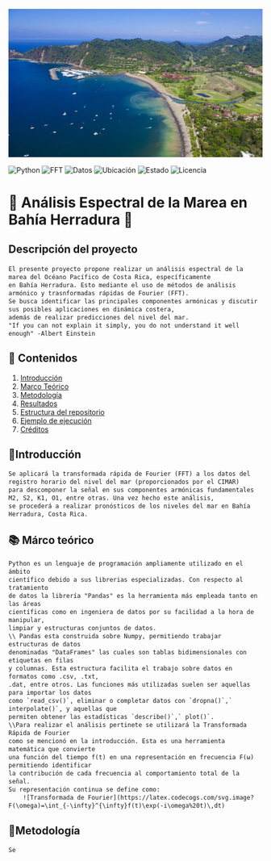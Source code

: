 ![Banner](./herradura_picture.jpg)
 <!-- 🏷️ Badges informativos del proyecto -->
![Python](https://img.shields.io/badge/Python-3.11-blue?logo=python)
![FFT](https://img.shields.io/badge/Análisis-FFT-orange?logo=waveform)
![Datos](https://img.shields.io/badge/Datos-Bahía%20Herradura-00bfa5?logo=databricks)
![Ubicación](https://img.shields.io/badge/País-Costa%20Rica-009688?logo=earth)
![Estado](https://img.shields.io/badge/Estado-En%20Desarrollo-yellow?logo=progress)
![Licencia](https://img.shields.io/badge/Licencia-MIT-green?logo=open-source-initiative)

# 🌊 Análisis Espectral de la Marea en Bahía Herradura 🌊
## Descripción del proyecto
    El presente proyecto propone realizar un análisis espectral de la marea del Océano Pacífico de Costa Rica, específicamente 
    en Bahía Herradura. Esto mediante el uso de métodos de análisis armónico y trasnformadas rápidas de Fourier (FFT).
    Se busca identificar las principales componentes armónicas y discutir sus posibles aplicaciones en dinámica costera,
    además de realizar predicciones del nivel del mar.
    "If you can not explain it simply, you do not understand it well enough" -Albert Einstein
## 📘 Contenidos
1. [Introducción](#-introducción)
2. [Marco Teórico](#-Marco-teórico)
3. [Metodología](#-metodología)
4. [Resultados](#-resultados)
5. [Estructura del repositorio](#-estructura-del-repositorio)
6. [Ejemplo de ejecución](#-ejemplo-de-ejecución)
7. [Créditos](#-créditos)
## 🔎Introducción
    Se aplicará la transformada rápida de Fourier (FFT) a los datos del registro horario del nivel del mar (proporcionados por el CIMAR)
    para descomponer la señal en sus componentes armónicas fundamentales M2, S2, K1, O1, entre otras. Una vez hecho este análisis,
    se procederá a realizar pronósticos de los niveles del mar en Bahía Herradura, Costa Rica. 
## 📚 Márco teórico
    Python es un lenguaje de programación ampliamente utilizado en el ámbito
    científico debido a sus librerias especializadas. Con respecto al tratamiento
    de datos la librería "Pandas" es la herramienta más empleada tanto en las áreas 
    científicas como en ingeniera de datos por su facilidad a la hora de manipular,
    limpiar y estructuras conjuntos de datos. 
    \\ Pandas esta construida sobre Numpy, permitiendo trabajar estructuras de datos 
    denominadas "DataFrames" las cuales son tablas bidimensionales con etiquetas en filas
    y columnas. Esta estructura facilita el trabajo sobre datos en formatos como .csv, .txt,
    .dat, entre otros. Las funciones más utilizadas suelen ser aquellas para importar los datos 
    como `read_csv()`, eliminar o completar datos con `dropna()`,` interpolate()`, y aquellas que
    permiten obtener las estadísticas `describe()`,` plot()`.
    \\Para realizar el análisis pertinete se utilizará la Transformada Rápida de Fourier
    como se mencionó en la introducción. Esta es una herramienta matemática que convierte
    una función del tiempo f(t) en una representación en frecuencia F(ω) permitiendo identificar
    la contribución de cada frecuencia al comportamiento total de la señal. 
    Su representación continua se define como: 
        ![Transformada de Fourier](https://latex.codecogs.com/svg.image?F(\omega)=\int_{-\infty}^{\infty}f(t)\exp(-i\omega%20t)\,dt)


## 🔨Metodología
    Se

